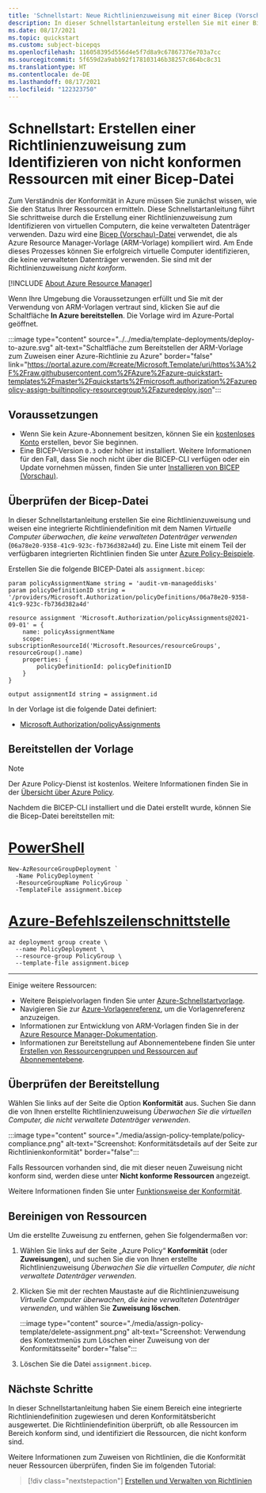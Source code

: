 ```yaml
---
title: 'Schnellstart: Neue Richtlinienzuweisung mit einer Bicep (Vorschau)-Datei'
description: In dieser Schnellstartanleitung erstellen Sie mit einer Bicep (Vorschau)-Datei eine Richtlinienzuweisung zum Identifizieren von nicht konformen Ressourcen.
ms.date: 08/17/2021
ms.topic: quickstart
ms.custom: subject-bicepqs
ms.openlocfilehash: 116058395d556d4e5f7d8a9c67867376e703a7cc
ms.sourcegitcommit: 5f659d2a9abb92f178103146b38257c864bc8c31
ms.translationtype: HT
ms.contentlocale: de-DE
ms.lasthandoff: 08/17/2021
ms.locfileid: "122323750"
---
```

# <a name="quickstart-create-a-policy-assignment-to-identify-non-compliant-resources-by-using-a-bicep-file"></a>Schnellstart: Erstellen einer Richtlinienzuweisung zum Identifizieren von nicht konformen Ressourcen mit einer Bicep-Datei

Zum Verständnis der Konformität in Azure müssen Sie zunächst wissen, wie Sie den Status Ihrer Ressourcen ermitteln.
Diese Schnellstartanleitung führt Sie schrittweise durch die Erstellung einer Richtlinienzuweisung zum Identifizieren von virtuellen Computern, die keine verwalteten Datenträger verwenden. Dazu wird eine [Bicep (Vorschau)-Datei](https://github.com/Azure/bicep) verwendet, die als Azure Resource Manager-Vorlage (ARM-Vorlage) kompiliert wird. Am Ende dieses Prozesses können Sie erfolgreich virtuelle Computer identifizieren, die keine verwalteten Datenträger verwenden. Sie sind mit der Richtlinienzuweisung _nicht konform_.

[!INCLUDE [About Azure Resource Manager](../../../includes/resource-manager-quickstart-introduction.md)]

Wenn Ihre Umgebung die Voraussetzungen erfüllt und Sie mit der Verwendung von ARM-Vorlagen vertraut sind, klicken Sie auf die Schaltfläche **In Azure bereitstellen**. Die Vorlage wird im Azure-Portal geöffnet.

:::image type="content" source="../../media/template-deployments/deploy-to-azure.svg" alt-text="Schaltfläche zum Bereitstellen der ARM-Vorlage zum Zuweisen einer Azure-Richtlinie zu Azure" border="false" link="https://portal.azure.com/#create/Microsoft.Template/uri/https%3A%2F%2Fraw.githubusercontent.com%2FAzure%2Fazure-quickstart-templates%2Fmaster%2Fquickstarts%2Fmicrosoft.authorization%2Fazurepolicy-assign-builtinpolicy-resourcegroup%2Fazuredeploy.json":::

## <a name="prerequisites"></a>Voraussetzungen

- Wenn Sie kein Azure-Abonnement besitzen, können Sie ein [kostenloses Konto](https://azure.microsoft.com/free/) erstellen, bevor Sie beginnen.
- Eine BICEP-Version `0.3` oder höher ist installiert. Weitere Informationen für den Fall, dass Sie noch nicht über die BICEP-CLI verfügen oder ein Update vornehmen müssen, finden Sie unter [Installieren von BICEP (Vorschau)](../../azure-resource-manager/bicep/install.md).

## <a name="review-the-bicep-file"></a>Überprüfen der Bicep-Datei

In dieser Schnellstartanleitung erstellen Sie eine Richtlinienzuweisung und weisen eine integrierte Richtliniendefinition mit dem Namen _Virtuelle Computer überwachen, die keine verwalteten Datenträger verwenden_ (`06a78e20-9358-41c9-923c-fb736d382a4d`) zu. Eine Liste mit einem Teil der verfügbaren integrierten Richtlinien finden Sie unter [Azure Policy-Beispiele](./samples/index.md).

Erstellen Sie die folgende BICEP-Datei als `assignment.bicep`:

```bicep
param policyAssignmentName string = 'audit-vm-manageddisks'
param policyDefinitionID string = '/providers/Microsoft.Authorization/policyDefinitions/06a78e20-9358-41c9-923c-fb736d382a4d'

resource assignment 'Microsoft.Authorization/policyAssignments@2021-09-01' = {
    name: policyAssignmentName
    scope: subscriptionResourceId('Microsoft.Resources/resourceGroups', resourceGroup().name)
    properties: {
        policyDefinitionId: policyDefinitionID
    }
}

output assignmentId string = assignment.id
```

In der Vorlage ist die folgende Datei definiert:

- [Microsoft.Authorization/policyAssignments](/azure/templates/microsoft.authorization/policyassignments)

## <a name="deploy-the-template"></a>Bereitstellen der Vorlage

> [!NOTE]
> Der Azure Policy-Dienst ist kostenlos. Weitere Informationen finden Sie in der [Übersicht über Azure Policy](./overview.md).

Nachdem die BICEP-CLI installiert und die Datei erstellt wurde, können Sie die Bicep-Datei bereitstellen mit:

# <a name="powershell"></a>[PowerShell](#tab/azure-powershell)

```azurepowershell-interactive
New-AzResourceGroupDeployment `
  -Name PolicyDeployment `
  -ResourceGroupName PolicyGroup `
  -TemplateFile assignment.bicep
```

# <a name="azure-cli"></a>[Azure-Befehlszeilenschnittstelle](#tab/azure-cli)

```azurecli-interactive
az deployment group create \
  --name PolicyDeployment \
  --resource-group PolicyGroup \
  --template-file assignment.bicep
```

---

Einige weitere Ressourcen:

- Weitere Beispielvorlagen finden Sie unter [Azure-Schnellstartvorlage](https://azure.microsoft.com/resources/templates/?resourceType=Microsoft.Authorization&pageNumber=1&sort=Popular).
- Navigieren Sie zur [Azure-Vorlagenreferenz](/azure/templates/microsoft.authorization/allversions), um die Vorlagenreferenz anzuzeigen.
- Informationen zur Entwicklung von ARM-Vorlagen finden Sie in der [Azure Resource Manager-Dokumentation](../../azure-resource-manager/management/overview.md).
- Informationen zur Bereitstellung auf Abonnementebene finden Sie unter [Erstellen von Ressourcengruppen und Ressourcen auf Abonnementebene](../../azure-resource-manager/templates/deploy-to-subscription.md).

## <a name="validate-the-deployment"></a>Überprüfen der Bereitstellung

Wählen Sie links auf der Seite die Option **Konformität** aus. Suchen Sie dann die von Ihnen erstellte Richtlinienzuweisung _Überwachen Sie die virtuellen Computer, die nicht verwaltete Datenträger verwenden_.

:::image type="content" source="./media/assign-policy-template/policy-compliance.png" alt-text="Screenshot: Konformitätsdetails auf der Seite zur Richtlinienkonformität" border="false":::

Falls Ressourcen vorhanden sind, die mit dieser neuen Zuweisung nicht konform sind, werden diese unter **Nicht konforme Ressourcen** angezeigt.

Weitere Informationen finden Sie unter [Funktionsweise der Konformität](./how-to/get-compliance-data.md#how-compliance-works).

## <a name="clean-up-resources"></a>Bereinigen von Ressourcen

Um die erstellte Zuweisung zu entfernen, gehen Sie folgendermaßen vor:

1. Wählen Sie links auf der Seite „Azure Policy“ **Konformität** (oder **Zuweisungen**), und suchen Sie die von Ihnen erstellte Richtlinienzuweisung _Überwachen Sie die virtuellen Computer, die nicht verwaltete Datenträger verwenden_.

1. Klicken Sie mit der rechten Maustaste auf die Richtlinienzuweisung _Virtuelle Computer überwachen, die keine verwalteten Datenträger verwenden_, und wählen Sie **Zuweisung löschen**.

   :::image type="content" source="./media/assign-policy-template/delete-assignment.png" alt-text="Screenshot: Verwendung des Kontextmenüs zum Löschen einer Zuweisung von der Konformitätsseite" border="false":::

1. Löschen Sie die Datei `assignment.bicep`.

## <a name="next-steps"></a>Nächste Schritte

In dieser Schnellstartanleitung haben Sie einem Bereich eine integrierte Richtliniendefinition zugewiesen und deren Konformitätsbericht ausgewertet. Die Richtliniendefinition überprüft, ob alle Ressourcen im Bereich konform sind, und identifiziert die Ressourcen, die nicht konform sind.

Weitere Informationen zum Zuweisen von Richtlinien, die die Konformität neuer Ressourcen überprüfen, finden Sie im folgenden Tutorial:

> [!div class="nextstepaction"]
> [Erstellen und Verwalten von Richtlinien](./tutorials/create-and-manage.md)
